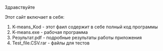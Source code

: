 Здравствуйте

Этот сайт включает в себя:
1. K-means_Kod - этот фаил содержит в себе полный код программы
2. K-means.exe - рабочая программа
3. Результат.pdf - подробные результаты работы приложения
4. Test_file.CSV.rar - файлы для тестов
